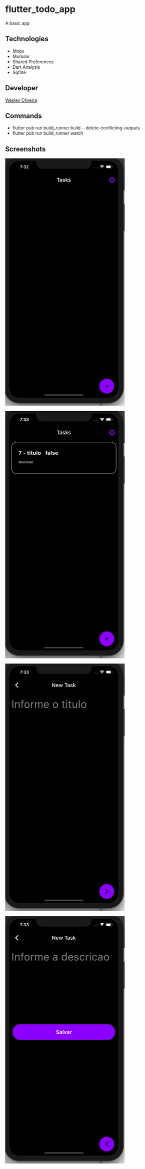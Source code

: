 # flutter_todo_app

A basic app

## Technologies

* Mobx
* Modular
* Shared Preferences
* Dart Analysis
* Sqflite

## Developer

[Wesley Oliveira](https://github.com/wesleybruno)

## Commands

* flutter pub run build_runner build --delete-conflicting-outputs
* flutter pub run build_runner watch

## Screenshots

![02](https://raw.githubusercontent.com/wesleybruno/flutter_todo_app/master/assets/02.png)

![01](https://raw.githubusercontent.com/wesleybruno/flutter_todo_app/master/assets/01.png)

![03](https://raw.githubusercontent.com/wesleybruno/flutter_todo_app/master/assets/03.png)

![04](https://raw.githubusercontent.com/wesleybruno/flutter_todo_app/master/assets/04.png)

